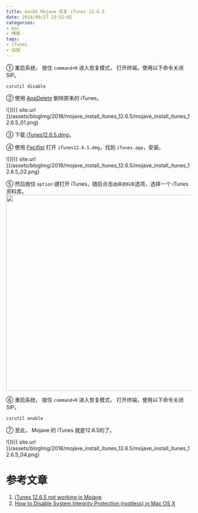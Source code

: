 ```yaml
---
title: macOS Mojave 恢复 iTunes 12.6.5
date: 2018/09/27 23:52:02
categories: 
- mac
- 博客
tags: 
- iTunes
- 旧版
---
```


① 重启系统， 按住 `command+R` 进入恢复模式， 打开终端，使用以下命令关闭 SIP。

```shell
csrutil disable
```

② 使用  [AppDelete](http://www.reggieashworth.com/appdelete) 删除原来的 iTunes。

![]({{ site.url }}/assets/blogImg/2018/mojave_install_itunes_12.6.5/mojave_install_itunes_12.6.5_01.png)
<!--more-->

③ 下载 [iTunes12.6.5.dmg](https://support.apple.com/zh-cn/HT208079)。

④ 使用 [Pacifist](https://www.charlessoft.com/) 打开 `iTunes12.6.5.dmg`，找到 `iTunes.app`，安装。

![]({{ site.url }}/assets/blogImg/2018/mojave_install_itunes_12.6.5/mojave_install_itunes_12.6.5_02.png)

⑤ 然后按住 `option` 键打开 iTunes，随后点击`选择资料库`选项，选择一个 iTunes 资料库。
<img src="{{ site.url }}/assets/blogImg/2018/mojave_install_itunes_12.6.5/mojave_install_itunes_12.6.5_03.png" width="530"/>

⑥ 重启系统， 按住 `command+R` 进入恢复模式， 打开终端，使用以下命令关闭 SIP。

```shell
csrutil enable
```

⑦ 至此， Mojave 的 iTunes 就是12.6.5的了。

![]({{ site.url }}/assets/blogImg/2018/mojave_install_itunes_12.6.5/mojave_install_itunes_12.6.5_04.png)

# 参考文章

1. [iTunes 12.6.5 not working in Mojave](https://forums.macrumors.com/threads/itunes-12-6-5-not-working-in-mojave.2142646/page-2)
2. [How to Disable System Integrity Protection (rootless) in Mac OS X](http://osxdaily.com/2015/10/05/disable-rootless-system-integrity-protection-mac-os-x/)